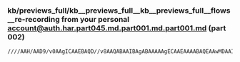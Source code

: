 ### kb/previews_full/kb__previews_full__kb__previews_full__flows__re-recording from your personal account@auth.har.part045.md.part001.md.part001.md (part 002)

```md
////AAH/AAD9/v0AAgICAAEBAQD//v8AAQABAAIBAgABAAAAAgECAAEAAAABAQEAAwMDAAICAgABAQEAAQIBAP///wD+//8AAAAAAP///wABAQEA/v/+AAEBAQADAwMA////AAAA
```

```
